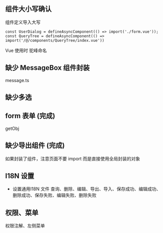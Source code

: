 ## 组件大小写确认

组件定义导入大写
```
const UserDialog = defineAsyncComponent(() => import('./form.vue'));
const QueryTree = defineAsyncComponent(() => import('/@/components/QueryTree/index.vue'))
```
Vue 使用时 驼峰命名  <user-dialog/>

## 缺少 MessageBox 组件封装

message.ts

## 缺少多选

## form 表单 (完成)
getObj



## 缺少导出组件 (完成)

如果封装了组件，注意页面不要 import 而是直接使用全局封装的对象


## I18N 设置
- 设置通用I18N 文件 查询、删除、编辑、导出、导入、保存成功、编辑成功、删除成功、保存失败、编辑失败、删除失败

## 权限、菜单

权限注解、左侧菜单
